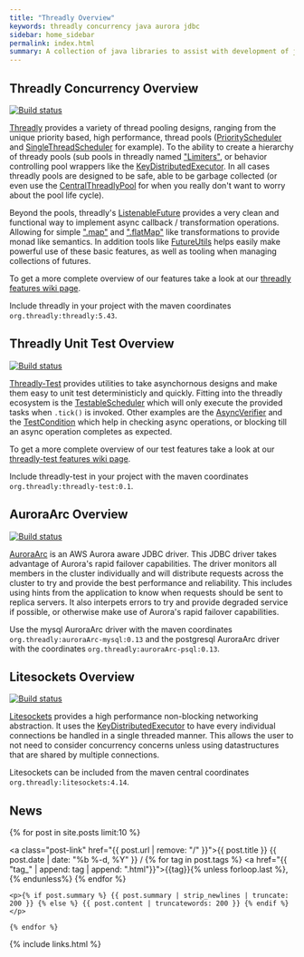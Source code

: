 ```yaml
---
title: "Threadly Overview"
keywords: threadly concurrency java aurora jdbc
sidebar: home_sidebar
permalink: index.html
summary: A collection of java libraries to assist with development of java services to help bring new levels of safety, performance, and reliability.concurrent java applications.  Ranging from concurrency tools designed to complement to java.util.concurrent, unit testing tools, NIO netwrking, AWS Aurora JDBC driver.
---
```


## Threadly Concurrency Overview
[![Build status](https://badge.buildkite.com/a6b3c844ce059f96c577ec485ab9fb36925790deec8e26dcd9.svg)](https://buildkite.com/threadly/threadly)

[Threadly](https://github.com/threadly/threadly/) provides a variety of thread pooling designs, ranging from the unique priority based, high performance, thread pools ([PriorityScheduler](javadocs/threadly/5.43/org/threadly/concurrent/PriorityScheduler.html) and [SingleThreadScheduler](javadocs/threadly/5.43/org/threadly/concurrent/SingleThreadScheduler.html) for example).  To the ability to create a hierarchy of thready pools (sub pools in threadly named ["Limiters"](javadocs/threadly/5.43/org/threadly/concurrent/wrapper/limiter/package-summary.html), or behavior controlling pool wrappers like the [KeyDistributedExecutor](javadocs/threadly/5.43/org/threadly/concurrent/wrapper/KeyDistributedExecutor.html).  In all cases threadly pools are designed to be safe, able to be garbage collected (or even use the [CentralThreadlyPool](javadocs/threadly/5.43/org/threadly/concurrent/CentralThreadlyPool.html) for when you really don't want to worry about the pool life cycle).

Beyond the pools, threadly's [ListenableFuture](javadocs/threadly/5.43/threadly/concurrent/future/ListenableFuture.html) provides a very clean and functional way to implement async callback / transformation operations.  Allowing for simple [".map"]("javadocs/threadly/5.43/org/threadly/concurrent/future/ListenableFuture.html#map(java.util.function.Function)") and [".flatMap"]("javadocs/threadly/5.43/org/threadly/concurrent/future/ListenableFuture.html#flatMap(java.util.function.Function)") like transformations to provide monad like semantics.  In addition tools like [FutureUtils](javadocs/threadly/5.43/org/threadly/concurrent/future/FutureUtils.html) helps easily make powerful use of these basic features, as well as tooling when managing collections of futures.

To get a more complete overview of our features take a look at our [threadly features wiki page](https://github.com/threadly/threadly/wiki/Threadly-Features).

Include threadly in your project with the maven coordinates `org.threadly:threadly:5.43`.

## Threadly Unit Test Overview
[![Build status](https://badge.buildkite.com/8bfb74c7efa06fb26fd53f710996951a4e907a8b72d76ae8a6.svg)](https://buildkite.com/threadly/threadly-test)

[Threadly-Test](https://github.com/threadly/threadly-test) provides utilities to take asynchornous designs and make them easy to unit test deterministicly and quickly.  Fitting into the threadly ecosystem is the [TestableScheduler](javadocs/threadly-test/0.1/org/threadly/test/concurrent/TestableScheduler.html) which will only execute the provided tasks when `.tick()` is invoked.  Other examples are the [AsyncVerifier](javadocs/threadly-test/0.1/org/threadly/test/concurrent/AsyncVerifier.html) and the [TestCondition](javadocs/threadly-test/0.1/org/threadly/test/concurrent/TestCondition.html) which help in checking async operations, or blocking till an async operation completes as expected.

To get a more complete overview of our test features take a look at our [threadly-test features wiki page](https://github.com/threadly/threadly-test/wiki/Threadly-Features,-Unit-Testing).

Include threadly-test in your project with the maven coordinates `org.threadly:threadly-test:0.1`.

## AuroraArc Overview
[![Build status](https://badge.buildkite.com/a2ee5480877e0b8effd44d52e5c71673abff406b8fb8d994d8.svg)](https://buildkite.com/threadly/auroraarc)

[AuroraArc](https://github.com/threadly/auroraArc) is an AWS Aurora aware JDBC driver.  This JDBC driver takes advantage of Aurora's rapid failover capabilities.  The driver monitors all members in the cluster individually and will distribute requests across the cluster to try and provide the best performance and reliability.  This includes using hints from the application to know when requests should be sent to replica servers.  It also interpets errors to try and provide degraded service if possible, or otherwise make use of Aurora's rapid failover capabilities.

Use the mysql AuroraArc driver with the maven coordinates `org.threadly:auroraArc-mysql:0.13` and the postgresql AuroraArc driver with the coordinates `org.threadly:auroraArc-psql:0.13`.

## Litesockets Overview
[![Build status](https://badge.buildkite.com/2a02aa42abb9df40641a133c719792b7c94a435f8a3c692653.svg)](https://buildkite.com/threadly/litesockets)

[Litesockets](https://github.com/threadly/litesockets/) provides a high performance non-blocking networking abstraction.  It uses the [KeyDistributedExecutor](javadocs/threadly/5.43/org/threadly/concurrent/wrapper/KeyDistributedExecutor.html) to have every individual connections be handled in a single threaded manner.  This allows the user to not need to consider concurrency concerns unless using datastructures that are shared by multiple connections.

Litesockets can be included from the maven central coordinates `org.threadly:litesockets:4.14`.

## News
<div class="post-list">
    {% for post in site.posts limit:10 %}

<h8><a class="post-link" href="{{ post.url | remove: "/" }}">{{ post.title }}</a></h8>
    <span class="post-meta">{{ post.date | date: "%b %-d, %Y" }} /
        {% for tag in post.tags %}
            <a href="{{ "tag_" | append: tag | append: ".html"}}">{{tag}}</a>{% unless forloop.last %}, {% endunless%}
            {% endfor %}</span>

    <p>{% if post.summary %} {{ post.summary | strip_newlines | truncate: 200 }} {% else %} {{ post.content | truncatewords: 200 }} {% endif %}</p>

    {% endfor %}
</div>

{% include links.html %}
